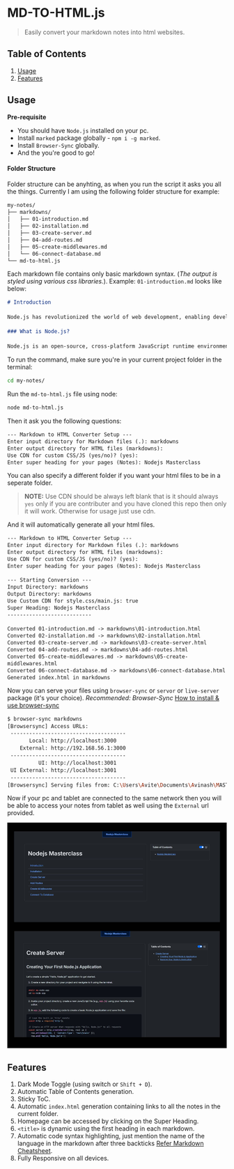 # MD-TO-HTML.js

> Easily convert your markdown notes into html websites.

## Table of Contents

1. [Usage](#usage)
2. [Features](#features)

## Usage

**Pre-requisite**

- You should have `Node.js` installed on your pc.
- Install `marked` package globally - `npm i -g marked`.
- Install `Browser-Sync` globally.
- And the you're good to go!


#### Folder Structure

Folder structure can be anyhting, as when you run the script it asks you all the things. Currently I am using the following folder structure for example:

```
my-notes/
├── markdowns/
│   ├── 01-introduction.md
│   ├── 02-installation.md
│   ├── 03-create-server.md
│   ├── 04-add-routes.md
│   ├── 05-create-middlewares.md
│   └── 06-connect-database.md
└── md-to-html.js
```

Each markdown file contains only basic markdown syntax. (*The output is styled using various css libraries.*). Example: `01-introduction.md` looks like below:

```md
# Introduction

Node.js has revolutionized the world of web development, enabling developers to build fast and scalable server-side applications using JavaScript. Whether you're a complete beginner or a front-end developer looking to explore back-end development, this step-by-step guide will introduce you to Node.js and help you get started. We'll cover the basics, set up your development environment, and create a simple Node.js application with detailed examples.

### What is Node.js?

Node.js is an open-source, cross-platform JavaScript runtime environment that allows developers to run JavaScript code on the server side. It's built on the V8 JavaScript engine, which is the same engine used by Google Chrome. Node.js is designed to be lightweight, efficient, and non-blocking, making it ideal for building real-time, data-intensive applications.
```

To run the command, make sure you're in your current project folder in the terminal:

```sh
cd my-notes/
```

Run the `md-to-html.js` file using node:

```sh
node md-to-html.js
```

Then it ask you the following questions:

```
--- Markdown to HTML Converter Setup ---
Enter input directory for Markdown files (.): markdowns
Enter output directory for HTML files (markdowns):
Use CDN for custom CSS/JS (yes/no)? (yes):
Enter super heading for your pages (Notes): Nodejs Masterclass
```

You can also specify a different folder if you want your html files to be in a seperate folder.

> **NOTE:** Use CDN should be always left blank that is it should always `yes` only if you are contributer and you have cloned this repo then only it will work. Otherwise for usage just use cdn.

And it will automatically generate all your html files.

```
--- Markdown to HTML Converter Setup ---
Enter input directory for Markdown files (.): markdowns
Enter output directory for HTML files (markdowns):
Use CDN for custom CSS/JS (yes/no)? (yes):
Enter super heading for your pages (Notes): Nodejs Masterclass

--- Starting Conversion ---
Input Directory: markdowns
Output Directory: markdowns
Use Custom CDN for style.css/main.js: true
Super Heading: Nodejs Masterclass
---------------------------

Converted 01-introduction.md -> markdowns\01-introduction.html
Converted 02-installation.md -> markdowns\02-installation.html
Converted 03-create-server.md -> markdowns\03-create-server.html
Converted 04-add-routes.md -> markdowns\04-add-routes.html
Converted 05-create-middlewares.md -> markdowns\05-create-middlewares.html
Converted 06-connect-database.md -> markdowns\06-connect-database.html
Generated index.html in markdowns
```

Now you can serve your files using `browser-sync` or `servor` or `live-server` package (it's your choice). *Recommended: Browser-Sync* [How to install & use browser-sync](https://browsersync.io/docs)

```sh
$ browser-sync markdowns
[Browsersync] Access URLs:
 -------------------------------------
       Local: http://localhost:3000
    External: http://192.168.56.1:3000
 -------------------------------------
          UI: http://localhost:3001
 UI External: http://localhost:3001
 -------------------------------------
[Browsersync] Serving files from: C:\Users\Avite\Documents\Avinash\MASTER\md-to-html-automation\markdowns
```

Now if your pc and tablet are connected to the same network then you will be able to access your notes from tablet as well using the `External` url provided.

![demo](demo.jpg)

## Features

1. Dark Mode Toggle (using switch or `Shift + D`).
2. Automatic Table of Contents generation.
3. Sticky ToC.
4. Automatic `index.html` generation containing links to all the notes in the current folder.
5. Homepage can be accessed by clicking on the Super Heading.
6. `<title>` is dynamic using the first heading in each markdown.
7. Automatic code syntax highlighting, just mention the name of the language in the markdown after three backticks [Refer Markdown Cheatsheet](https://www.markdownguide.org/cheat-sheet/).
8. Fully Responsive on all devices.